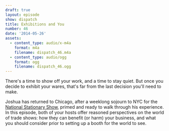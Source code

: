 ```yaml
---
draft: true
layout: episode
show: dispatch
title: Exhibitions and You
number: 46
date: '2014-05-26'
assets:
  - content_type: audio/x-m4a
    format: m4a
    filename: dispatch_46.m4a
  - content_type: audio/ogg
    format: ogg
    filename: dispatch_46.ogg
---
```

There's a time to show off your work, and a time to stay quiet. But once you decide to exhibit your wares, that's far from the last decision you'll need to make.

Joshua has returned to Chicago, after a weeklong sojourn to NYC for the [National Stationary Show](http://www.nationalstationeryshow.com), primed and ready to walk through his experience. In this episode, both of your hosts offer reasoned perspectives on the world of trade shows: how they can benefit (or harm) your business, and what you should consider prior to setting up a booth for the world to see.